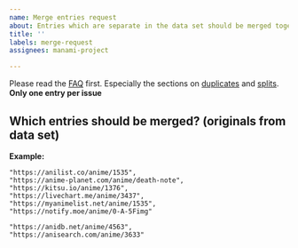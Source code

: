 ```yaml
---
name: Merge entries request
about: Entries which are separate in the data set should be merged together?
title: ''
labels: merge-request
assignees: manami-project

---
```


Please read the [FAQ](https://github.com/manami-project/anime-offline-database/blob/master/.github/CONTRIBUTING.md#faq) first.
Especially the sections on [duplicates](https://github.com/manami-project/anime-offline-database/blob/master/.github/CONTRIBUTING.md#there-are-duplicates-in-the-data-set) and [splits](https://github.com/manami-project/anime-offline-database/blob/master/.github/CONTRIBUTING.md#how-do-you-split-entries).
**Only one entry per issue**

## Which entries should be merged? (originals from data set)

**Example:**
```
"https://anilist.co/anime/1535",
"https://anime-planet.com/anime/death-note",
"https://kitsu.io/anime/1376",
"https://livechart.me/anime/3437",
"https://myanimelist.net/anime/1535",
"https://notify.moe/anime/0-A-5Fimg"
```

```
"https://anidb.net/anime/4563",
"https://anisearch.com/anime/3633"
```